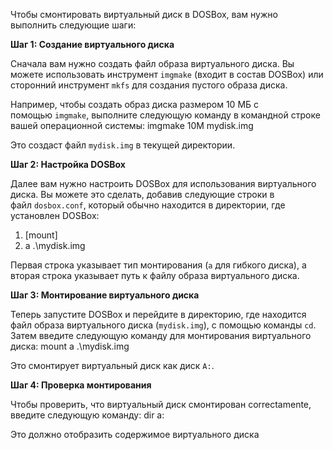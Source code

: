 
Чтобы смонтировать виртуальный диск в DOSBox, вам нужно выполнить следующие шаги:

**Шаг 1: Создание виртуального диска**

Сначала вам нужно создать файл образа виртуального диска. Вы можете использовать инструмент `imgmake` (входит в состав DOSBox) или сторонний инструмент `mkfs` для создания пустого образа диска.

Например, чтобы создать образ диска размером 10 МБ с помощью `imgmake`, выполните следующую команду в командной строке вашей операционной системы:
imgmake 10M mydisk.img

Это создаст файл `mydisk.img` в текущей директории.


**Шаг 2: Настройка DOSBox**

Далее вам нужно настроить DOSBox для использования виртуального диска. Вы можете это сделать, добавив следующие строки в файл `dosbox.conf`, который обычно находится в директории, где установлен DOSBox:
1. [mount] 
2. a .\mydisk.img

Первая строка указывает тип монтирования (`a` для гибкого диска), а вторая строка указывает путь к файлу образа виртуального диска.

**Шаг 3: Монтирование виртуального диска**

Теперь запустите DOSBox и перейдите в директорию, где находится файл образа виртуального диска (`mydisk.img`), с помощью команды `cd`. Затем введите следующую команду для монтирования виртуального диска:
mount a .\mydisk.img

Это смонтирует виртуальный диск как диск `A:`.


**Шаг 4: Проверка монтирования**

Чтобы проверить, что виртуальный диск смонтирован correctamente, введите следующую команду:
dir a:

Это должно отобразить содержимое виртуального диска